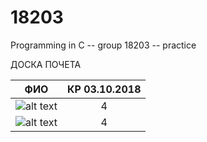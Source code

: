 # 18203
Programming in C -- group 18203 -- practice 

ДОСКА ПОЧЕТА

ФИО | КР 03.10.2018
--- | :---:
![alt text](https://avatars1.githubusercontent.com/u/5317360?s=400&v=4 "Иванов") | 4
![alt text](https://avatars1.githubusercontent.com/u/43092680?s=400&v=4 "Погодаев") | 4
